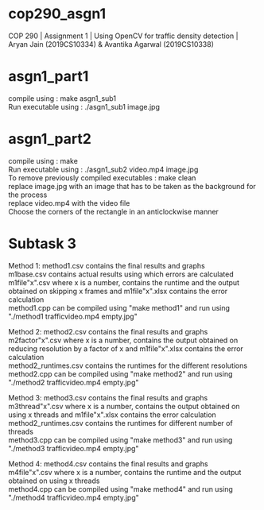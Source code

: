 # cop290_asgn1
COP 290 | Assignment 1 | Using OpenCV for traffic density detection | Aryan Jain (2019CS10334) &amp; Avantika Agarwal (2019CS10338)

# asgn1_part1
compile using : make asgn1_sub1 <br />
Run executable using : ./asgn1_sub1 image.jpg <br />

# asgn1_part2
compile using : make <br />
Run executable using : ./asgn1_sub2 video.mp4 image.jpg <br />
To remove previously compiled executables : make clean <br />
replace image.jpg with an image that has to be taken as the background for the process <br />
replace video.mp4 with the video file <br />
Choose the corners of the rectangle in an anticlockwise manner <br />

# Subtask 3
Method 1: method1.csv contains the final results and graphs <br />
          m1base.csv contains actual results using which errors are calculated <br />
          m1file"x".csv where x is a number, contains the runtime and the output obtained on skipping x frames and m1file"x".xlsx contains the error calculation <br />
          method1.cpp can be compiled using "make method1" and run using "./method1 trafficvideo.mp4 empty.jpg" <br />
          
Method 2: method2.csv contains the final results and graphs <br />
          m2factor"x".csv where x is a number, contains the output obtained on reducing resolution by a factor of x and m1file"x".xlsx contains the error calculation <br />
          method2_runtimes.csv contains the runtimes for the different resolutions <br />
          method2.cpp can be compiled using "make method2" and run using "./method2 trafficvideo.mp4 empty.jpg" <br />

Method 3: method3.csv contains the final results and graphs <br />
          m3thread"x".csv where x is a number, contains the output obtained on using x threads and m1file"x".xlsx contains the error calculation <br />
          method2_runtimes.csv contains the runtimes for different number of threads <br />
          method3.cpp can be compiled using "make method3" and run using "./method3 trafficvideo.mp4 empty.jpg" <br />

Method 4: method4.csv contains the final results and graphs <br />
          m4file"x".csv where x is a number, contains the runtime and the output obtained on using x threads <br />
          method4.cpp can be compiled using "make method4" and run using "./method4 trafficvideo.mp4 empty.jpg" <br />
